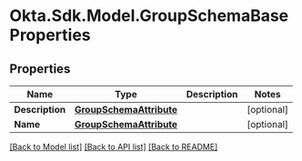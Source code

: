 # Okta.Sdk.Model.GroupSchemaBaseProperties

## Properties

Name | Type | Description | Notes
------------ | ------------- | ------------- | -------------
**Description** | [**GroupSchemaAttribute**](GroupSchemaAttribute.md) |  | [optional] 
**Name** | [**GroupSchemaAttribute**](GroupSchemaAttribute.md) |  | [optional] 

[[Back to Model list]](../README.md#documentation-for-models) [[Back to API list]](../README.md#documentation-for-api-endpoints) [[Back to README]](../README.md)

